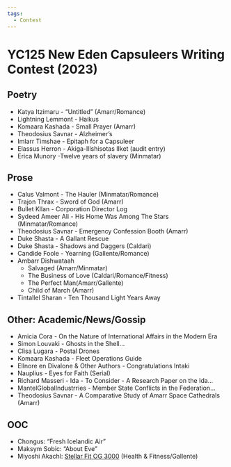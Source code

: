```yaml
---
tags:
  - Contest
---
```


# YC125 New Eden Capsuleers Writing Contest (2023)

## Poetry

- Katya Itzimaru - “Untitled” (Amarr/Romance)
- Lightning Lemmont - Haikus
- Komaara Kashada - Small Prayer (Amarr)
- Theodosius Savnar - Alzheimer’s
- Imlarr Timshae - Epitaph for a Capsuleer
- Elassus Herron - Akiga-Illshisotas IIket (audit entry)
- Erica Munory -Twelve years of slavery (Minmatar)

## Prose

- Calus Valmont - The Hauler (Minmatar/Romance)
- Trajon Thrax - Sword of God (Amarr)
- Bullet Kllan - Corporation Director Log
- Sydeed Ameer Ali - His Home Was Among The Stars (Minmatar/Romance)
- Theodosius Savnar - Emergency Confession Booth (Amarr)
- Duke Shasta - A Gallant Rescue
- Duke Shasta - Shadows and Daggers (Caldari)
- Candide Foole - Yearning (Gallente/Romance)
- Ambarr Dishwataah
    - Salvaged (Amarr/Minmatar)
    - The Business of Love (Caldari/Romance/Fitness)
    - The Perfect Man(Amarr/Gallente)
    - Child of March (Amarr)
- Tintallel Sharan - Ten Thousand Light Years Away

## Other: Academic/News/Gossip

- Amicia Cora - On the Nature of International Affairs in the Modern Era
- Simon Louvaki - Ghosts in the Shell…
- Clisa Lugara - Postal Drones
- Komaara Kashada - Fleet Operations Guide
- Ellnore en Divalone & Other Authors - Congratulations Intaki
- Nauplius - Eyes for Faith (Serial)
- Richard Masseri - Ida - To Consider - A Research Paper on the Ida…
- MantelGlobalIndustrries - Member State Conflicts in the Federation…
- Theodosius Savnar - A Comparative Study of Amarr Space Cathedrals (Amarr)

## OOC

- Chongus: “Fresh Icelandic Air”
- Maksym Sobic: “About Eve”
- Miyoshi Akachl: [Stellar Fit OG 3000](../authors/miyoshiakachi/stellarfitog3000.md) (Health & Fitness/Gallente)